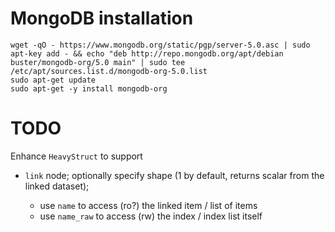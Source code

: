 # MongoDB installation

```
wget -qO - https://www.mongodb.org/static/pgp/server-5.0.asc | sudo apt-key add - && echo "deb http://repo.mongodb.org/apt/debian buster/mongodb-org/5.0 main" | sudo tee /etc/apt/sources.list.d/mongodb-org-5.0.list
sudo apt-get update
sudo apt-get -y install mongodb-org
```

# TODO

Enhance `HeavyStruct` to support
* `link` node; optionally specify shape (1 by default, returns scalar from the linked dataset);

   * use `name` to access (ro?) the linked item / list of items
   * use `name_raw` to access (rw) the index / index list itself
